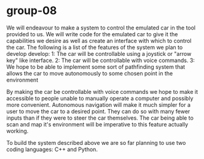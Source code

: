 # group-08

We will endeavour to make a system to control the emulated car in the tool provided to us. We will write code for the emulated car to give it the capabilities we desire as well as create an interface with which to control the car.
The following is a list of the features of the system we plan to develop develop:
      1: The car will be controllable using a joystick or "arrow key" like interface.
      2: The car will be controllable with voice commands.
      3: We hope to be able to implement some sort of pathfinding system that allows the car to move autonomously to some chosen point in the environment
 
By making the car be controllable with voice commands we hope to make it accessible to people unable to manually operate a computer and possibly more convenient. Autonomous navigation will make it much simpler for a user to move the car to a desired point. They can do so with many fewer inputs than if they were to steer the car themselves. The car being able to scan and map it's environment will be imperative to this feature actually working.

To build the system described above we are so far planning to use two coding languages: C++ and Python.
